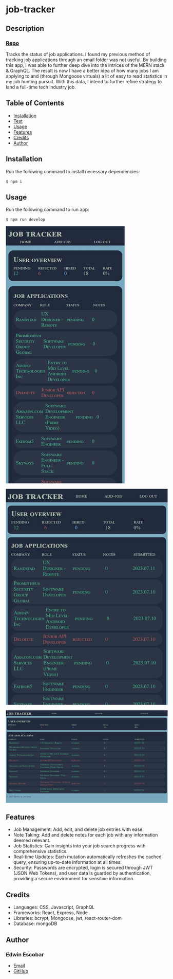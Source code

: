 
# job-tracker

## Description
### [Repo](https://github.com/escowin/job-tracker)

Tracks the status of job applications. I found my previous method of tracking job applications through an email folder was not useful. By building this app, I was able to further deep dive into the intrices of the MERN stack & GraphQL. The result is now I have a better idea of how many jobs I am applying to and (through Mongoose virtuals) a lit of easy to read statistics in my job hunting pursuit. With this data, I intend to further refine strategy to land a full-time tech industry job.

## Table of Contents
- [Installation](#installation)
- [Test](#test)
- [Usage](#usage)
- [Features](#features)
- [Credits](#credits)
- [Author](#author)

## Installation
Run the following command to install necessary dependencies:
```
$ npm i
```

## Usage
Run the following command to run app:
```
$ npm run develop
```

![mobile](./assets/images/small/job-tracker.jpg)

![tablet](./assets/images/medium/job-tracker.jpg)

![desktop](./assets/images/large/job-tracker.jpg)

## Features
* Job Management: Add, edit, and delete job entries with ease. 
* Note Taking: Add and delete notes for each job with any information deemed relevant.
* Job Statistics: Gain insights into your job search progress with comprehensive statistics.
* Real-time Updates: Each mutation automatically refreshes the cached query, ensuring up-to-date information at all times.
* Security: Passwords are encrypted, login is secured through JWT (JSON Web Tokens), and user data is guarded by authentication, providing a secure environment for sensitive information.

## Credits
- Languages: CSS, Javascript, GraphQL
- Frameworks: React, Express, Node 
- Libraries: bcrypt, Mongoose, jwt, react-router-dom 
- Database: mongoDB

## Author
### Edwin Escobar
- [Email](mailto:edwin@escowinart.com)
- [GitHub](https://github.com/escowin)
